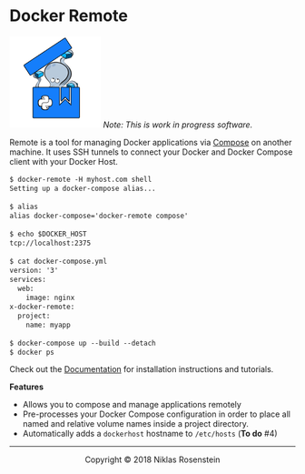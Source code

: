 # Docker Remote

![](docs/logo.png) *Note: This is work in progress software.*

  [Compose]: https://github.com/docker/compose

Remote is a tool for managing Docker applications via [Compose] on another
machine. It uses SSH tunnels to connect your Docker and Docker Compose client
with your Docker Host.

    $ docker-remote -H myhost.com shell
    Setting up a docker-compose alias...
    
    $ alias
    alias docker-compose='docker-remote compose'

    $ echo $DOCKER_HOST
    tcp://localhost:2375

    $ cat docker-compose.yml
    version: '3'
    services:
      web:
        image: nginx
    x-docker-remote:
      project:
        name: myapp
    
    $ docker-compose up --build --detach
    $ docker ps

Check out the [Documentation](docs/) for installation instructions and
tutorials.

__Features__

* Allows you to compose and manage applications remotely
* Pre-processes your Docker Compose configuration in order to place all
  named and relative volume names inside a project directory.
* Automatically adds a `dockerhost` hostname to `/etc/hosts` (**To do** #4)

---

<p align="center">Copyright &copy; 2018 Niklas Rosenstein</p>
